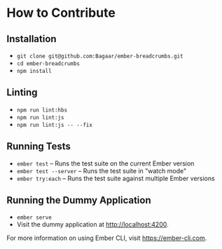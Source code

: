 # How to Contribute

## Installation

- `git clone git@github.com:Bagaar/ember-breadcrumbs.git`
- `cd ember-breadcrumbs`
- `npm install`

## Linting

- `npm run lint:hbs`
- `npm run lint:js`
- `npm run lint:js -- --fix`

## Running Tests

- `ember test` – Runs the test suite on the current Ember version
- `ember test --server` – Runs the test suite in "watch mode"
- `ember try:each` – Runs the test suite against multiple Ember versions

## Running the Dummy Application

- `ember serve`
- Visit the dummy application at <http://localhost:4200>.

For more information on using Ember CLI, visit <https://ember-cli.com>.
